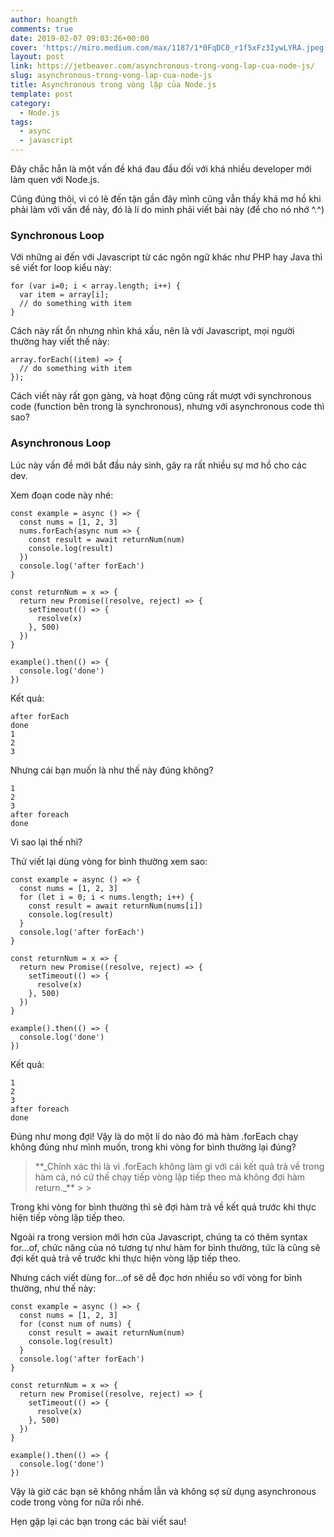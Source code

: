 ```yaml
---
author: hoangth
comments: true
date: 2019-02-07 09:03:26+00:00
cover: 'https://miro.medium.com/max/1187/1*0FqDC0_r1f5xFz3IywLYRA.jpeg'
layout: post
link: https://jetbeaver.com/asynchronous-trong-vong-lap-cua-node-js/
slug: asynchronous-trong-vong-lap-cua-node-js
title: Asynchronous trong vòng lặp của Node.js
template: post
category:
  - Node.js
tags:
  - async
  - javascript
---
```


Đây chắc hẳn là một vấn đề khá đau đầu đối với khá nhiều developer mới làm quen với Node.js.

Cũng đúng thôi, vì có lẽ đến tận gần đây mình cũng vẫn thấy khá mơ hồ khi phải làm với vấn đề này, đó là lí do mình phải viết bài này (để cho nó nhớ ^.^)

### Synchronous Loop

Với những ai đến với Javascript từ các ngôn ngữ khác như PHP hay Java thì sẽ viết for loop kiểu này:

    for (var i=0; i < array.length; i++) {
      var item = array[i];
      // do something with item
    }

Cách này rất ổn nhưng nhìn khá xấu, nên là với Javascript, mọi người thường hay viết thế này:

    array.forEach((item) => {
      // do something with item
    });

Cách viết này rất gọn gàng, và hoạt động cũng rất mượt với synchronous code (function bên trong là synchronous), nhưng với asynchronous code thì sao?

### Asynchronous Loop

Lúc này vấn đề mới bắt đầu nảy sinh, gây ra rất nhiều sự mơ hồ cho các dev.

Xem đoạn code này nhé:

    const example = async () => {
      const nums = [1, 2, 3]
      nums.forEach(async num => {
        const result = await returnNum(num)
        console.log(result)
      })
      console.log('after forEach')
    }

    const returnNum = x => {
      return new Promise((resolve, reject) => {
        setTimeout(() => {
          resolve(x)
        }, 500)
      })
    }

    example().then(() => {
      console.log('done')
    })

Kết quả:

    after forEach
    done
    1
    2
    3

Nhưng cái bạn muốn là như thế này đúng không?

    1
    2
    3
    after foreach
    done

Vì sao lại thế nhỉ?

Thử viết lại dùng vòng for bình thường xem sao:

    const example = async () => {
      const nums = [1, 2, 3]
      for (let i = 0; i < nums.length; i++) {
        const result = await returnNum(nums[i])
        console.log(result)
      }
      console.log('after forEach')
    }

    const returnNum = x => {
      return new Promise((resolve, reject) => {
        setTimeout(() => {
          resolve(x)
        }, 500)
      })
    }

    example().then(() => {
      console.log('done')
    })

Kết quả:

    1
    2
    3
    after foreach
    done

Đúng như mong đợi! Vậy là do một lí do nào đó mà hàm .forEach chạy không đúng như mình muốn, trong khi vòng for bình thường lại đúng?

<blockquote>**_Chính xác thì là vì .forEach không làm gì với cái kết quả trả về trong hàm cả, nó cứ thế chạy tiếp vòng lặp tiếp theo mà không đợi hàm return._**
>
> </blockquote>

Trong khi vòng for bình thường thì sẽ đợi hàm trả về kết quả trước khi thực hiện tiếp vòng lặp tiếp theo.

Ngoài ra trong version mới hơn của Javascript, chúng ta có thêm syntax for...of, chức năng của nó tương tự như hàm for bình thường, tức là cũng sẽ đợi kết quả trả về trước khi thực hiện vòng lặp tiếp theo.

Nhưng cách viết dùng for...of sẽ dễ đọc hơn nhiều so với vòng for bình thường, như thế này:

    const example = async () => {
      const nums = [1, 2, 3]
      for (const num of nums) {
        const result = await returnNum(num)
        console.log(result)
      }
      console.log('after forEach')
    }

    const returnNum = x => {
      return new Promise((resolve, reject) => {
        setTimeout(() => {
          resolve(x)
        }, 500)
      })
    }

    example().then(() => {
      console.log('done')
    })

Vậy là giờ các bạn sẽ không nhầm lẫn và không sợ sử dụng asynchronous code trong vòng for nữa rồi nhé.

Hẹn gặp lại các bạn trong các bài viết sau!
